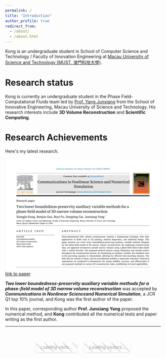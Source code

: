 ```yaml
---
permalink: /
title: "Introduction"
author_profile: true
redirect_from: 
  - /about/
  - /about.html
---
```


Kong is an undergraduate student in School of Computer Science and Technology / Faculty of Innovation Engineering at [Macau University of Science and Technology (MUST. 澳門科技大學)](https://www.must.edu.mo/).

Research status
======
Kong is currently an undergraduate student in the Phase Field-Computational Fluids team led by [Prof. Yang Junxiang](https://cfdyang521.github.io/) from the School of Innovative Engineering, Macau University of Science and Technology. His research interests include **3D Volume Reconstruction** and **Scientific Computing**.

Research Achievements
======
Here's my latest research.

![](/images/paper1.png)
[link to paper](https://doi.org/10.1016/j.cnsns.2025.108649)

***Two lower boundedness-preservity auxiliary variable methods for a phase-field model of 3D narrow volume reconstruction*** was accepted by ***Communications in Nonlinear Scienceand Numerical Simulation***, a JCR Q1 top 10% journal, and Kong was the first author of the paper.

In this paper, corresponding author **Prof. Junxiang Yang** proposed the numerical method, and **Kong** contributed all the numerical tests and paper writing as the first author.

---

<style>
@keyframes stripe-animation {
  0% { background-position: 0 0; }
  100% { background-position: 30px 0; }
}

.stat-container {
  display: inline-block;
  padding: 8px 15px;
  margin: 0 10px;
  position: relative;
  background: linear-gradient(45deg, 
    transparent 0%,
    transparent 45%,
    rgba(0,0,0,0.1) 45%,
    rgba(0,0,0,0.1) 55%,
    transparent 55%,
    transparent 100%
  );
  background-size: 30px 100%;
  animation: stripe-animation 1s linear infinite;
  border-radius: 5px;
  box-shadow: 0 2px 5px rgba(0,0,0,0.1);
}

.stats-wrapper {
  margin-top: 50px;
  text-align: center;
}

.loading {
  color: #999;
  font-style: italic;
}
</style>

<div class="stats-wrapper">
  <div class="stat-container">
    <span id="busuanzi_container_site_pv" style="font-size: 14px; display: none;">
      Total Visits: <span id="busuanzi_value_site_pv" style="font-weight: bold;"></span>
    </span>
    <span id="pv_loading" class="loading" style="font-size: 14px;">Loading visits...</span>
  </div>
  <div class="stat-container">
    <span id="busuanzi_container_site_uv" style="font-size: 14px; display: none;">
      Unique Visitors: <span id="busuanzi_value_site_uv" style="font-weight: bold;"></span>
    </span>
    <span id="uv_loading" class="loading" style="font-size: 14px;">Loading visitors...</span>
  </div>
</div>

<script>
// 等待不蒜子加载完成
function waitForBusuanzi() {
  let attempts = 0;
  const maxAttempts = 50; // 最多等待5秒
  
  const checkBusuanzi = () => {
    attempts++;
    
    // 检查是否有数据加载
    const pvElement = document.getElementById('busuanzi_value_site_pv');
    const uvElement = document.getElementById('busuanzi_value_site_uv');
    
    if (pvElement && uvElement && pvElement.textContent && uvElement.textContent) {
      // 数据加载成功，显示统计数据
      document.getElementById('busuanzi_container_site_pv').style.display = 'inline';
      document.getElementById('busuanzi_container_site_uv').style.display = 'inline';
      document.getElementById('pv_loading').style.display = 'none';
      document.getElementById('uv_loading').style.display = 'none';
    } else if (attempts < maxAttempts) {
      // 继续等待
      setTimeout(checkBusuanzi, 100);
    } else {
      // 加载超时，显示错误信息
      document.getElementById('pv_loading').textContent = 'Failed to load';
      document.getElementById('uv_loading').textContent = 'Failed to load';
    }
  };
  
  // 页面加载完成后开始检查
  if (document.readyState === 'loading') {
    document.addEventListener('DOMContentLoaded', checkBusuanzi);
  } else {
    checkBusuanzi();
  }
}

// 启动检查
waitForBusuanzi();
</script>
